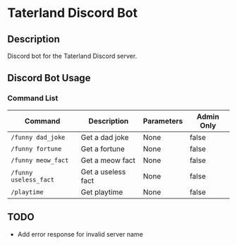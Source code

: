 # Taterland Discord Bot

## Description

Discord bot for the Taterland Discord server.

## Discord Bot Usage

### Command List

| Command               | Description        | Parameters | Admin Only |
| --------------------- | ------------------ | ---------- | ---------- |
| `/funny dad_joke`     | Get a dad joke     | None       | false      |
| `/funny fortune`      | Get a fortune      | None       | false      |
| `/funny meow_fact`    | Get a meow fact    | None       | false      |
| `/funny useless_fact` | Get a useless fact | None       | false      |
| `/playtime`           | Get playtime       | None       | false      |

## TODO

- Add error response for invalid server name
